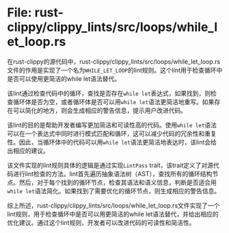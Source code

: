 # File: rust-clippy/clippy_lints/src/loops/while_let_loop.rs

在rust-clippy的源代码中，rust-clippy/clippy_lints/src/loops/while_let_loop.rs文件的作用是实现了一个名为`WHILE_LET_LOOP`的lint规则。这个lint用于检查循环中是否可以使用更简洁的while let语法替代。

该lint通过检查代码中的循环，查找是否存在`while let`表达式，如果找到，则检查循环体是否为空，或者循环体是否可以用`while let`语法更简洁地重写。如果存在可以简化的地方，则会生成相应的警告信息，提示用户改进代码。

该lint的目的是帮助开发者编写更加简洁和可读性高的代码。使用`while let`语法可以在一个表达式中同时进行模式匹配和循环，这可以减少代码的冗余性和重复性。因此，当循环体中的代码可以用`while let`语法更简洁地表达时，该lint会给出相应的建议。

该文件实现的lint规则具体的逻辑是通过实现`LintPass` trait，该trait定义了对源代码进行lint检查的方法。lint首先遍历抽象语法树（AST），查找所有的循环结构节点。然后，对于每个找到的循环节点，检查其语法和语义信息，判断是否适合用`while let`语法简化。如果找到了需要优化的循环节点，则生成相应的警告信息。

综上所述，rust-clippy/clippy_lints/src/loops/while_let_loop.rs文件实现了一个lint规则，用于检查循环中是否可以用更简洁的while let语法替代，并给出相应的优化建议。通过这个lint规则，开发者可以改进代码的可读性和简洁性。

